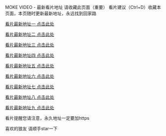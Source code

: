 MOKE VIDEO - 最新看片地址
请收藏此页面（重要） 看片建议（Ctrl+D）收藏本页面，本页随时更新最新地址，永远找到回家路

[看片最新地址一 点击此处](https://m.moke11.top#github)

[看片最新地址二 点击此处](https://m.moke11.top#github)

[看片最新地址三 点击此处](https://m.moke11.top#github)

[看片最新地址四 点击此处](https://m.moke11.top#github)

[看片最新地址五 点击此处](https://m.moke11.top#github)

[看片最新地址六 点击此处](https://m.moke11.top#github)

[看片最新地址七 点击此处](https://m.moke11.top#github)

[看片最新地址八 点击此处](https://m.moke11.top#github)

[看片最新地址九 点击此处](https://m.moke11.top#github)

看片提醒您请注意，永久地址一定要加https

喜欢的狼友 请顺手star一下
